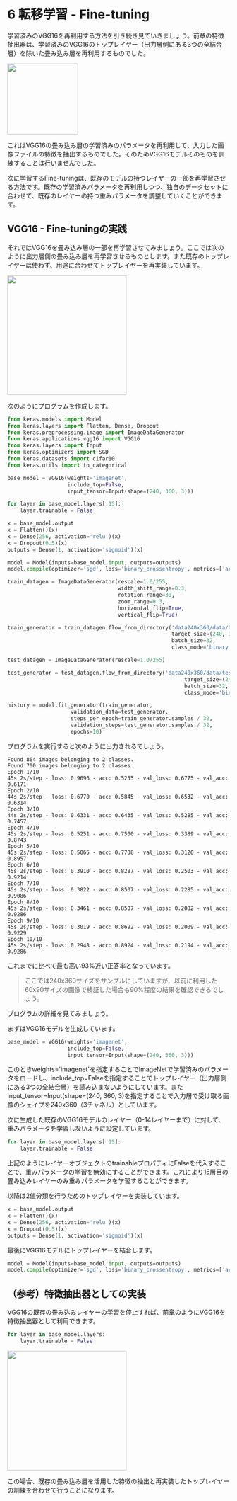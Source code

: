# 6 転移学習 - Fine-tuning

学習済みのVGG16を再利用する方法を引き続き見ていきましょう。前章の特徴抽出器は、学習済みのVGG16のトップレイヤー（出力層側にある3つの全結合層）を除いた畳み込み層を再利用するものでした。

<img src="img/15_extract_feature2.png" width="160px">

これはVGG16の畳み込み層の学習済みのパラメータを再利用して、入力した画像ファイルの特徴を抽出するものでした。そのためVGG16モデルそのものを訓練することは行いませんでした。

次に学習するFine-tuningは、既存のモデルの持つレイヤーの一部を再学習させる方法です。既存の学習済みパラメータを再利用しつつ、独自のデータセットに合わせて、既存のレイヤーの持つ重みパラメータを調整していくことができます。

<div style="page-break-before:always"></div>

## VGG16 - Fine-tuningの実践

それではVGG16を畳み込み層の一部を再学習させてみましょう。ここでは次のように出力層側の畳み込み層を再学習させるものとします。また既存のトップレイヤーは使わず、用途に合わせてトップレイヤーを再実装しています。

<img src="img/16_fine_tuning.png" width="270px">

次のようにプログラムを作成します。

<div style="page-break-before:always"></div>

```python
from keras.models import Model
from keras.layers import Flatten, Dense, Dropout
from keras.preprocessing.image import ImageDataGenerator
from keras.applications.vgg16 import VGG16
from keras.layers import Input
from keras.optimizers import SGD
from keras.datasets import cifar10
from keras.utils import to_categorical

base_model = VGG16(weights='imagenet',
                   include_top=False,
                   input_tensor=Input(shape=(240, 360, 3)))

for layer in base_model.layers[:15]:
    layer.trainable = False

x = base_model.output
x = Flatten()(x)
x = Dense(256, activation='relu')(x)
x = Dropout(0.5)(x)
outputs = Dense(1, activation='sigmoid')(x)

model = Model(inputs=base_model.input, outputs=outputs)
model.compile(optimizer='sgd', loss='binary_crossentropy', metrics=['acc'])

train_datagen = ImageDataGenerator(rescale=1.0/255,
                                   width_shift_range=0.3,
                                   rotation_range=30,
                                   zoom_range=0.3,
                                   horizontal_flip=True,
                                   vertical_flip=True)

train_generator = train_datagen.flow_from_directory('data240x360/data/train',
                                                    target_size=(240, 360),
                                                    batch_size=32,
                                                    class_mode='binary')

test_datagen = ImageDataGenerator(rescale=1.0/255)

test_generator = test_datagen.flow_from_directory('data240x360/data/test',
                                                        target_size=(240, 360),
                                                        batch_size=32,
                                                        class_mode='binary')

history = model.fit_generator(train_generator,
                    validation_data=test_generator,
                    steps_per_epoch=train_generator.samples / 32,
                    validation_steps=test_generator.samples / 32,
                    epochs=10)
```

プログラムを実行すると次のように出力されるでしょう。

```
Found 864 images belonging to 2 classes.
Found 700 images belonging to 2 classes.
Epoch 1/10
45s 2s/step - loss: 0.9696 - acc: 0.5255 - val_loss: 0.6775 - val_acc: 0.6171
Epoch 2/10
44s 2s/step - loss: 0.6770 - acc: 0.5845 - val_loss: 0.6532 - val_acc: 0.6314
Epoch 3/10
44s 2s/step - loss: 0.6331 - acc: 0.6435 - val_loss: 0.5285 - val_acc: 0.7457
Epoch 4/10
45s 2s/step - loss: 0.5251 - acc: 0.7500 - val_loss: 0.3389 - val_acc: 0.8743
Epoch 5/10
45s 2s/step - loss: 0.5065 - acc: 0.7708 - val_loss: 0.3120 - val_acc: 0.8957
Epoch 6/10
45s 2s/step - loss: 0.3910 - acc: 0.8287 - val_loss: 0.2503 - val_acc: 0.9214
Epoch 7/10
45s 2s/step - loss: 0.3822 - acc: 0.8507 - val_loss: 0.2285 - val_acc: 0.9086
Epoch 8/10
45s 2s/step - loss: 0.3461 - acc: 0.8507 - val_loss: 0.2082 - val_acc: 0.9286
Epoch 9/10
45s 2s/step - loss: 0.3019 - acc: 0.8692 - val_loss: 0.2009 - val_acc: 0.9229
Epoch 10/10
45s 2s/step - loss: 0.2948 - acc: 0.8924 - val_loss: 0.2194 - val_acc: 0.9286
```

これまでに比べて最も高い93%近い正答率となっています。

> ここでは240x360サイズをサンプルにしていますが、以前に利用した60x90サイズの画像で検証した場合も90%程度の結果を確認できるでしょう。

<div style="page-break-before:always"></div>

プログラムの詳細を見てみましょう。

まずはVGG16モデルを生成しています。

```python
base_model = VGG16(weights='imagenet',
                   include_top=False,
                   input_tensor=Input(shape=(240, 360, 3)))
```

このときweights='imagenet'を指定することでImageNetで学習済みのパラメータをロードし、include_top=Falseを指定することでトップレイヤー（出力層側にある3つの全結合層）を読み込まないようにしています。またinput_tensor=Input(shape=(240, 360, 3)を指定することで入力層で受け取る画像のシェイプを240x360（3チャネル）としています。

次に生成した既存のVGG16モデルのレイヤー（0-14レイヤーまで）に対して、重みパラメータを学習しないように設定しています。

```python
for layer in base_model.layers[:15]:
    layer.trainable = False
```

上記のようにレイヤーオブジェクトのtrainableプロパティにFalseを代入することで、重みパラメータの学習を無効にすることができます。これにより15層目の畳み込みレイヤーのみ重みパラメータを学習することができます。

以降は2値分類を行うためのトップレイヤーを実装しています。

```python
x = base_model.output
x = Flatten()(x)
x = Dense(256, activation='relu')(x)
x = Dropout(0.5)(x)
outputs = Dense(1, activation='sigmoid')(x)
```

最後にVGG16モデルにトップレイヤーを結合します。

```python
model = Model(inputs=base_model.input, outputs=outputs)
model.compile(optimizer='sgd', loss='binary_crossentropy', metrics=['acc'])
```
<div style="page-break-before:always"></div>

## （参考）特徴抽出器としての実装

VGG16の既存の畳み込みレイヤーの学習を停止すれば、前章のようにVGG16を特徴抽出器として利用できます。

```python
for layer in base_model.layers:
    layer.trainable = False
```

<img src="img/16_extract_feature.png" width="270px">

この場合、既存の畳み込み層を活用した特徴の抽出と再実装したトップレイヤーの訓練を合わせて行うことになります。
